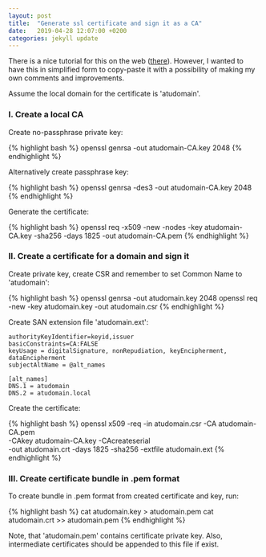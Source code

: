 ```yaml
---
layout: post
title:  "Generate ssl certificate and sign it as a CA"
date:   2019-04-28 12:07:00 +0200
categories: jekyll update
---
```

There is a nice tutorial for this on the web ([there][there]). However, I wanted to have this in simplified form to copy-paste it with a possibility of making my own comments and improvements.

Assume the local domain for the certificate is 'atudomain'.

### I. Create a local CA

Create no-passphrase private key:

{% highlight bash %}
openssl genrsa -out atudomain-CA.key 2048
{% endhighlight %}

Alternatively create passphrase key:

{% highlight bash %}
openssl genrsa -des3 -out atudomain-CA.key 2048
{% endhighlight %}

Generate the certificate:

{% highlight bash %}
openssl req -x509 -new -nodes -key atudomain-CA.key -sha256 -days 1825 -out atudomain-CA.pem
{% endhighlight %}

### II. Create a certificate for a domain and sign it

Create private key, create CSR and remember to set Common Name to 'atudomain':

{% highlight bash %}
openssl genrsa -out atudomain.key 2048
openssl req -new -key atudomain.key -out atudomain.csr
{% endhighlight %}

Create SAN extension file 'atudomain.ext':

```
authorityKeyIdentifier=keyid,issuer
basicConstraints=CA:FALSE
keyUsage = digitalSignature, nonRepudiation, keyEncipherment, dataEncipherment
subjectAltName = @alt_names

[alt_names]
DNS.1 = atudomain
DNS.2 = atudomain.local
```
Create the certificate:

{% highlight bash %}
openssl x509 -req -in atudomain.csr -CA atudomain-CA.pem \
-CAkey atudomain-CA.key -CAcreateserial \
-out atudomain.crt -days 1825 -sha256 -extfile atudomain.ext
{% endhighlight %}

### III. Create certificate bundle in .pem format

To create bundle in .pem format from created certificate and key, run:

{% highlight bash %}
cat atudomain.key > atudomain.pem
cat atudomain.crt >> atudomain.pem
{% endhighlight %}

Note, that 'atudomain.pem' contains certificate private key. Also, intermediate certificates should be appended to this file if exist.

[there]: https://deliciousbrains.com/ssl-certificate-authority-for-local-https-development/
